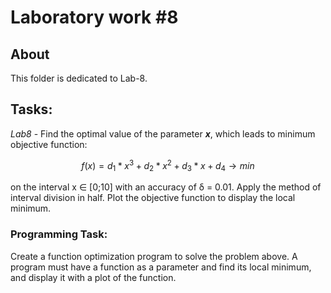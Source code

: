 # Laboratory work #8

## About

This folder is dedicated to Lab-8.

## Tasks:
_Lab8_ - Find the optimal value of the parameter **_x_**, which leads to
minimum objective function:

$$ f(x) = d_1 * x^3 + d_2 * x^2 + d_3 * x + d_4 → min $$

on the interval x ∈ [0;10] with an accuracy of δ = 0.01. Apply the method
of interval division in half. Plot the objective function to display the 
local minimum.

### Programming Task:
Create a function optimization program to solve the problem above.
A program must have a function as a parameter and find its local minimum,
and display it with a plot of the function.

